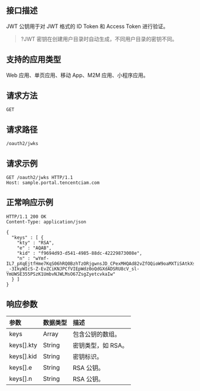 ## 接口描述
JWT 公钥用于对 JWT 格式的 ID Token 和 Access Token 进行验证。
>?JWT 密钥在创建用户目录时自动生成，不同用户目录的密钥不同。

## 支持的应用类型
Web 应用、单页应用、移动 App、M2M 应用、小程序应用。

## 请求方法
```
GET
```

## 请求路径
```
/oauth2/jwks
```

## 请求示例
```
GET /oauth2/jwks HTTP/1.1
Host: sample.portal.tencentciam.com
```



## 正常响应示例
```
HTTP/1.1 200 OK
Content-Type: application/json

{
  "keys" : [ {
    "kty" : "RSA",
    "e" : "AQAB",
    "kid" : "f9694d93-d541-4985-88dc-42229873008e",
    "n" : "wYmf-IL7_pXqEjtfHme7KqS06hRQ0BzhTzORjgwnsJD_CPexMHQAd82vZfOQioW9oaMXTiSAtkXslxNIxKVjiYMVzTLHQ9nqCARHOAONiftvcOyMiDGwI_ZV2u2ltHCbQ1w8sMpREMxLiW46TYHANSQwgzg9gLojhzPEUmAS0ksTx3UURmQGLnFBEh6Ydbj8tPNnNxfZHRLtqTD0FwLpPrn3wJvQRxNk_fcrJexM5v96XdQ1SLhhcIAMyqU-_-3IkyWIcS-Z-EvZCiKNJPCfVIEpWdz0oQdGXdADSRU8cV_sl-YmUWSE355PSzK1UmbvNJWLMsO67ZsgZyetcvkaIw"
  } ]
}
```

## 响应参数

| 参数       | 数据类型 | 描述               |
| :--------- | :------- | :----------------- |
| keys       | Array    | 包含公钥的数组。   |
| keys[].kty | String   | 密钥类型，如 RSA。 |
| keys[].kid | String   | 密钥标识。         |
| keys[].e   | String   | RSA 公钥。         |
| keys[].n   | String   | RSA 公钥。         |

